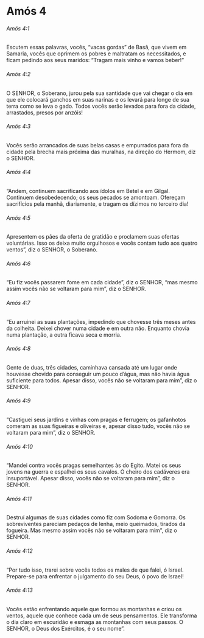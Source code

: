 # Amós 4

###### Amós 4:1

Escutem essas palavras, vocês, “vacas gordas” de Basã, que vivem em Samaria, vocês que oprimem os pobres e maltratam os necessitados, e ficam pedindo aos seus maridos: “Tragam mais vinho e vamos beber!”

###### Amós 4:2

O SENHOR, o Soberano, jurou pela sua santidade que vai chegar o dia em que ele colocará ganchos em suas narinas e os levará para longe de sua terra como se leva o gado. Todos vocês serão levados para fora da cidade, arrastados, presos por anzóis!

###### Amós 4:3

Vocês serão arrancados de suas belas casas e empurrados para fora da cidade pela brecha mais próxima das muralhas, na direção do Hermom, diz o SENHOR.

###### Amós 4:4

“Andem, continuem sacrificando aos ídolos em Betel e em Gilgal. Continuem desobedecendo; os seus pecados se amontoam. Ofereçam sacrifícios pela manhã, diariamente, e tragam os dízimos no terceiro dia!

###### Amós 4:5

Apresentem os pães da oferta de gratidão e proclamem suas ofertas voluntárias. Isso os deixa muito orgulhosos e vocês contam tudo aos quatro ventos”, diz o SENHOR, o Soberano.

###### Amós 4:6

“Eu fiz vocês passarem fome em cada cidade”, diz o SENHOR, “mas mesmo assim vocês não se voltaram para mim”, diz o SENHOR.

###### Amós 4:7

“Eu arruinei as suas plantações, impedindo que chovesse três meses antes da colheita. Deixei chover numa cidade e em outra não. Enquanto chovia numa plantação, a outra ficava seca e morria.

###### Amós 4:8

Gente de duas, três cidades, caminhava cansada até um lugar onde houvesse chovido para conseguir um pouco d’água, mas não havia água suficiente para todos. Apesar disso, vocês não se voltaram para mim”, diz o SENHOR.

###### Amós 4:9

“Castiguei seus jardins e vinhas com pragas e ferrugem; os gafanhotos comeram as suas figueiras e oliveiras e, apesar disso tudo, vocês não se voltaram para mim”, diz o SENHOR.

###### Amós 4:10

“Mandei contra vocês pragas semelhantes às do Egito. Matei os seus jovens na guerra e espalhei os seus cavalos. O cheiro dos cadáveres era insuportável. Apesar disso, vocês não se voltaram para mim”, diz o SENHOR.

###### Amós 4:11

Destruí algumas de suas cidades como fiz com Sodoma e Gomorra. Os sobreviventes pareciam pedaços de lenha, meio queimados, tirados da fogueira. Mas mesmo assim vocês não se voltaram para mim”, diz o SENHOR.

###### Amós 4:12

“Por tudo isso, trarei sobre vocês todos os males de que falei, ó Israel. Prepare-se para enfrentar o julgamento do seu Deus, ó povo de Israel!

###### Amós 4:13

Vocês estão enfrentando aquele que formou as montanhas e criou os ventos, aquele que conhece cada um de seus pensamentos. Ele transforma o dia claro em escuridão e esmaga as montanhas com seus passos. O SENHOR, o Deus dos Exércitos, é o seu nome”.

